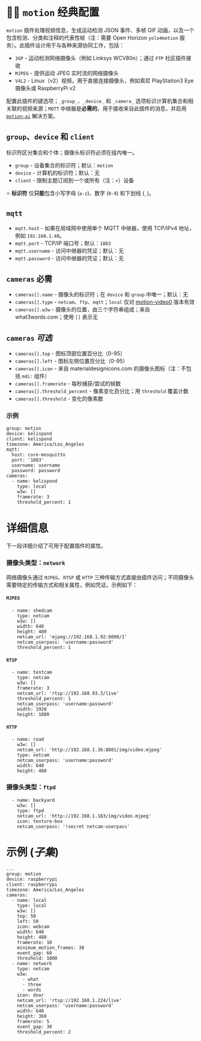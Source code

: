 # 🏃‍♂️ `motion` 经典配置 
`motion` 插件处理视频信息，生成运动检测 JSON 事件、多帧 GIF 动画，以及一个包含检测、分类和注释的代表性帧（注：需要 Open Horizon `yolo4motion` 服务）。此插件设计用于与各种来源协同工作，包括：

+ `3GP` - 运动检测网络摄像头（例如 Linksys WCV80n）；通过 `FTP` 社区插件接收
+ `MJPEG` - 提供运动 JPEG 实时流的网络摄像头
+ `V4L2` - Linux（v2）视频，用于直接连接摄像头，例如索尼 PlayStation3 Eye 摄像头或 RaspberryPi v2

配置此插件的键选项；`_group_`、`_device_` 和 `_camera_` 选项标识计算机集合和相关联的视频来源；`MQTT` 中继器是**必需的**，用于接收来自此插件的消息，并启用 [`motion-ai`](http://github.com/dcmartin/motion-ai) 解决方案。

## `group`、`device` 和 `client`
标识符区分集合和个体；摄像头标识符必须在组内唯一。

+ `group` - 设备集合的标识符；默认：`motion`
+ `device` - 计算机的标识符；默认：无
+ `client` - 限制主题订阅到一个或所有（注：`+`）设备

⭐ **标识符** 仅**只能**包含小写字母 (`a-z`)、数字 (`0-9`) 和下划线 (`_`)。

## `mqtt`
+ `mqtt.host` - 如果在局域网中使用单个 MQTT 中继器，使用 TCP/IPv4 地址，例如 `192.168.1.40`。
+ `mqtt.port` - TCP/IP 端口号；默认：`1883`
+ `mqtt.username` - 访问中继器的凭证；默认：无
+ `mqtt.password` - 访问中继器的凭证；默认：无

## `cameras` **必需**
+ `cameras[].name` - 摄像头的标识符；在 `device` 和 `group` 中唯一；默认：无
+ `cameras[].type` - `netcam`、`ftp`、`mqtt`；`local` 仅对 [motion-video0](http://github.com/dcmartin/addon-motion-video) 版本有效
+ `cameras[].w3w` - 摄像头的位置，由三个字符串组成；来自 what3words.com；使用 `[]` 表示无

## `cameras` _可选_
+ `cameras[].top` - 图标顶部位置百分比（0-95）
+ `cameras[].left` - 图标左侧位置百分比（0-95）
+ `cameras[].icon` - 来自 materialdesignicons.com 的摄像头图标（注：不包括 `mdi:` 组件）
+ `cameras[].framerate` - 每秒捕获/尝试的帧数
+ `cameras[].threshold_percent` - 像素变化百分比；用 `threshold` 覆盖计数
+ `cameras[].threshold` - 变化的像素数

### 示例
```
group: motion
device: kelispond
client: kelispond
timezone: America/Los_Angeles
mqtt:
  host: core-mosquitto
  port: '1883'
  username: username
  password: password
cameras:
  - name: kelispond
    type: local
    w3w: []
    framerate: 3
    threshold_percent: 1
```

# 详细信息
下一段详细介绍了可用于配置插件的属性。

### 摄像头类型：`network`
网络摄像头通过 `MJPEG`、`RTSP` 或 `HTTP` 三种传输方式直接由插件访问；不同摄像头需要特定的传输方式和相关属性，例如凭证。示例如下：

#### `MJPEG`
```
  - name: shedcam
    type: netcam
    w3w: []
    width: 640
    height: 480
    netcam_url: 'mjpeg://192.168.1.92:8090/1'
    netcam_userpass: 'username:password'
    threshold_percent: 1
```

#### `RTSP`
```
  - name: testcam
    type: netcam
    w3w: []
    framerate: 3
    netcam_url: 'rtsp://192.168.93.3/live'
    threshold_percent: 1
    netcam_userpass: 'username:password'
    width: 1920
    height: 1080
```

#### `HTTP`
```
  - name: road
    w3w: []
    netcam_url: 'http://192.168.1.36:8081/img/video.mjpeg'
    type: netcam
    netcam_userpass: 'username:password'
    width: 640
    height: 480
```

### 摄像头类型：`ftpd`

```
  - name: backyard
    w3w: []
    type: ftpd
    netcam_url: 'http://192.168.1.183/img/video.mjpeg'
    icon: texture-box
    netcam_userpass: '!secret netcam-userpass'
```

# 示例 (_子集_)

```
...
group: motion
device: raspberrypi
client: raspberrypi
timezone: America/Los_Angeles
cameras:
  - name: local
    type: local
    w3w: []
    top: 50
    left: 50
    icon: webcam
    width: 640
    height: 480
    framerate: 10
    minimum_motion_frames: 30
    event_gap: 60
    threshold: 1000
  - name: network
    type: netcam
    w3w:
      - what
      - three
      - words
    icon: door
    netcam_url: 'rtsp://192.168.1.224/live'
    netcam_userpass: 'username:password'
    width: 640
    height: 360
    framerate: 5
    event_gap: 30
    threshold_percent: 2